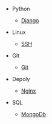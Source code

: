 * Python
  * [Django](Python/django1.md)
  
* Linux
  * [SSH](Linux/ssh.md)


* Git
  * [Git](Git/git.md)
  
* Depoly
  * [Nginx](depoly/nginx.md)
  
* SQL
  * [MongoDb](SQL/mongo.md)